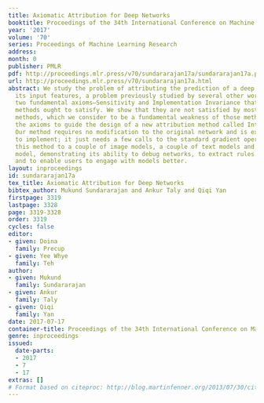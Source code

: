 ```yaml
---
title: Axiomatic Attribution for Deep Networks
booktitle: Proceedings of the 34th International Conference on Machine Learning
year: '2017'
volume: '70'
series: Proceedings of Machine Learning Research
address: 
month: 0
publisher: PMLR
pdf: http://proceedings.mlr.press/v70/sundararajan17a/sundararajan17a.pdf
url: http://proceedings.mlr.press/v70/sundararajan17a.html
abstract: We study the problem of attributing the prediction of a deep network to
  its input features, a problem previously studied by several other works. We identify
  two fundamental axioms—Sensitivity and Implementation Invariance that attribution
  methods ought to satisfy. We show that they are not satisfied by most known attribution
  methods, which we consider to be a fundamental weakness of those methods. We use
  the axioms to guide the design of a new attribution method called Integrated Gradients.
  Our method requires no modification to the original network and is extremely simple
  to implement; it just needs a few calls to the standard gradient operator. We apply
  this method to a couple of image models, a couple of text models and a chemistry
  model, demonstrating its ability to debug networks, to extract rules from a network,
  and to enable users to engage with models better.
layout: inproceedings
id: sundararajan17a
tex_title: Axiomatic Attribution for Deep Networks
bibtex_author: Mukund Sundararajan and Ankur Taly and Qiqi Yan
firstpage: 3319
lastpage: 3328
page: 3319-3328
order: 3319
cycles: false
editor:
- given: Doina
  family: Precup
- given: Yee Whye
  family: Teh
author:
- given: Mukund
  family: Sundararajan
- given: Ankur
  family: Taly
- given: Qiqi
  family: Yan
date: 2017-07-17
container-title: Proceedings of the 34th International Conference on Machine Learning
genre: inproceedings
issued:
  date-parts:
  - 2017
  - 7
  - 17
extras: []
# Format based on citeproc: http://blog.martinfenner.org/2013/07/30/citeproc-yaml-for-bibliographies/
---
```

